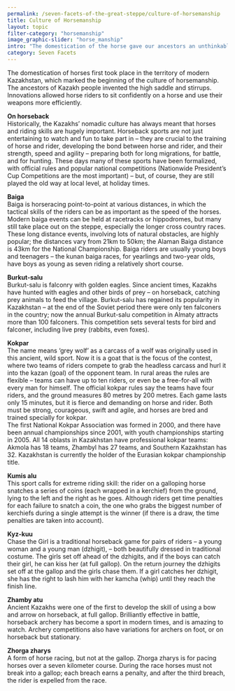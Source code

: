 ```yaml
---
permalink: /seven-facets-of-the-great-steppe/culture-of-horsemanship
title: Culture of Horsemanship
layout: topic
filter-category: "horsemanship"
image_graphic-slider: "horse_manship"
intro: "The domestication of the horse gave our ancestors an unthinkable superiority at that time, and on the global scale made the biggest revolution in the economy and military affairs. However, the domestication of the horse marked the beginning of a culture of horsemanship. A rider on a horse, armed with a bow, lance or saber, became a symbol of the era when powerful empires created by nomadic peoples came to the forefront of history."
category: Seven Facets
---
```

The domestication of horses first took place in the territory of modern Kazakhstan, which marked the beginning of the culture of horsemanship. The ancestors of Kazakh people invented the high saddle and stirrups. Innovations allowed horse riders to sit confidently on a horse and use their weapons more efficiently.

<p><b>On horseback</b><br/>
Historically, the Kazakhs’ nomadic culture has always meant that horses and riding skills are hugely important. Horseback sports are not just entertaining to watch and fun to take part in – they are crucial to the training of horse and rider, developing the bond between horse and rider, and their strength, speed and agility – preparing both for long migrations, for battle, and for hunting. These days many of these sports have been formalized, with official rules and popular national competitions (Nationwide President’s Cup Competitions are the most important) – but, of course, they are still played the old way at local level, at holiday times.
</p>

<p><b>Baiga</b> <br/>
Baiga is horseracing point-to-point at various distances, in which the tactical skills of the riders can be as important as the speed of the horses. Modern baiga events can be held at racetracks or hippodromes, but many still take place out on the steppe, especially the longer cross country races. These long distance events, involving lots of natural obstacles, are highly popular; the distances vary from 21km to 50km; the Alaman Baiga distance is 43km for the National Championship. Baiga riders are usually young boys and teenagers – the kunan baiga races, for yearlings and two-year olds, have boys as young as seven riding a relatively short course.
</p>

<p><b>Burkut-salu</b><br/>
Burkut-salu is falconry with golden eagles. Since ancient times, Kazakhs have hunted with eagles and other birds of prey – on horseback, catching prey animals to feed the village. Burkut-salu has regained its popularity in Kazakhstan – at the end of the Soviet period there were only ten falconers in the country; now the annual Burkut-salu competition in Almaty attracts more than 100 falconers. This competition sets several tests for bird and falconer, including live prey (rabbits, even foxes).
</p>

<p><b>Kokpar</b> <br/>
The name means ‘grey wolf’ as a carcass of a wolf was originally used in this ancient, wild sport. Now it is a goat that is the focus of the contest, where two teams of riders compete to grab the headless carcass and hurl it into the kazan (goal) of the opponent team. In rural areas the rules are flexible – teams can have up to ten riders, or even be a free-for-all with every man for himself. The official kokpar rules say the teams have four riders, and the ground measures 80 metres by 200 metres. Each game lasts only 15 minutes, but it is fierce and demanding on horse and rider. Both must be strong, courageous, swift and agile, and horses are bred and trained specially for kokpar. <br/>
The first National Kokpar Association was formed in 2000, and there have been annual championships since 2001, with youth championships starting in 2005. All 14 oblasts in Kazakhstan have professional kokpar teams: Akmola has 18 teams, Zhambyl has 27 teams, and Southern Kazakhstan has 32. Kazakhstan is currently the holder of the Eurasian kokpar championship title.
</p>

<p><b>Kumis alu</b> <br/>
This sport calls for extreme riding skill: the rider on a galloping horse snatches a series of coins (each wrapped in a kerchief) from the ground, lying to the left and the right as he goes. Although riders get time penalties for each failure to snatch a coin, the one who grabs the biggest number of kerchiefs during a single attempt is the winner (if there is a draw, the time penalties are taken into account).
</p>

<p><b>Kyz-kuu</b> <br/>
Chase the Girl is a traditional horseback game for pairs of riders – a young woman and a young man (dzhigit), – both beautifully dressed in traditional costume. The girls set off ahead of the dzhigits, and if the boys can catch their girl, he can kiss her (at full gallop). On the return journey the dzhigits set off at the gallop and the girls chase them. If a girl catches her dzhigit, she has the right to lash him with her kamcha (whip) until they reach the finish line.
</p>

<p><b>Zhamby atu</b><br/>
Ancient Kazakhs were one of the first to develop the skill of using a bow and arrow on horseback, at full gallop. Brilliantly effective in battle, horseback archery has become a sport in modern times, and is amazing to watch. Archery competitions also have variations for archers on foot, or on horseback but stationary.
</p>

<p><b>Zhorga zharys</b>  <br/>
A form of horse racing, but not at the gallop. Zhorga zharys is for pacing horses over a seven kilometer course. During the race horses must not break into a gallop; each breach earns a penalty, and after the third breach, the rider is expelled from the race.
</p>
